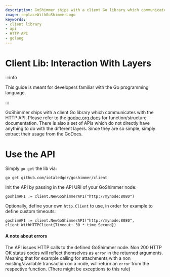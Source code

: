 ```yaml
---
description: GoShimmer ships with a client Go library which communicates with the HTTP API.
image: replaceWithGoShimmerLogo
keywords:
- client library
- api
- HTTP API
- golang
---
```

# Client Lib: Interaction With Layers

:::info

This guide is meant for developers familiar with the Go programming language.

:::

GoShimmer ships with a client Go library which communicates with the HTTP API. Please refer to the [godoc.org docs](https://godoc.org/github.com/iotaledger/goshimmer/client) for function/structure documentation. There is also a set of APIs which do not directly have anything to do with the different layers. Since they are so simple, simply extract their usage from the GoDocs.

# Use the API

Simply `go get` the lib via:
```
go get github.com/iotaledger/goshimmer/client
```

Init the API by passing in the API URI of your GoShimmer node:
```
goshimAPI := client.NewGoShimmerAPI("http://mynode:8080")
```

Optionally, define your own `http.Client` to use, in order for example to define custom timeouts:
```
goshimAPI := client.NewGoShimmerAPI("http://mynode:8080", client.WithHTTPClient{Timeout: 30 * time.Second})
```

#### A note about errors

The API issues HTTP calls to the defined GoShimmer node. Non 200 HTTP OK status codes will reflect themselves as `error` in the returned arguments. Meaning that for example calling for attachments with a non existing/available transaction on a node, will return an `error` from the respective function. (There might be exceptions to this rule)
